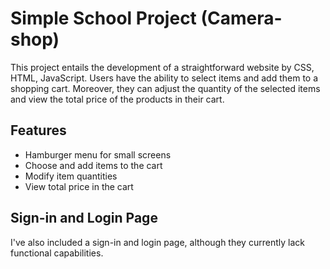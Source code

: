 # Simple School Project (Camera-shop)

This project entails the development of a straightforward website by CSS, HTML, JavaScript. Users have the ability to select items and add them to a shopping cart. Moreover, they can adjust the quantity of the selected items and view the total price of the products in their cart.

## Features
- Hamburger menu for small screens
- Choose and add items to the cart
- Modify item quantities
- View total price in the cart

## Sign-in and Login Page

I've also included a sign-in and login page, although they currently lack functional capabilities.

